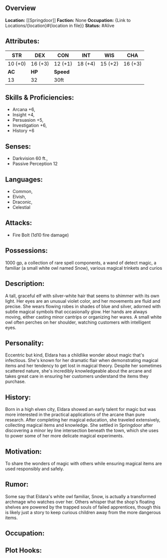 ## Overview

**Location:** [[Springdoor]]
**Faction:** None
**Occupation:** {Link to Locations/{location}#{location in file}}
**Status:** #Alive

## Attributes:

| **STR** | **DEX** | **CON**   | **INT** | **WIS** | **CHA** |
| ------- | ------- | --------- | ------- | ------- | ------- |
| 10 (+0) | 16 (+3) | 12 (+1)   | 18 (+4) | 15 (+2) | 16 (+3) |
| **AC**  | **HP**  | **Speed** |         |         |         |
| 13      | 32      | 30ft      |         |         |         |

## Skills & Proficiencies:

- Arcana +6,
- Insight +4,
- Persuasion +5,
- Investigation +6,
- History +6

## Senses:

- Darkvision 60 ft.,
- Passive Perception 12

## Languages:

- Common,
- Elvish,
- Draconic,
- Celestial

## Attacks:

- Fire Bolt (1d10 fire damage)

## Possessions:

1000 gp, a collection of rare spell components, a wand of detect magic, a familiar (a small white owl named Snow), various magical trinkets and curios

## Description:

A tall, graceful elf with silver-white hair that seems to shimmer with its own light. Her eyes are an unusual violet color, and her movements are fluid and precise. She wears flowing robes in shades of blue and silver, adorned with subtle magical symbols that occasionally glow. Her hands are always moving, either casting minor cantrips or organizing her wares. A small white owl often perches on her shoulder, watching customers with intelligent eyes.

## Personality:

Eccentric but kind, Eldara has a childlike wonder about magic that's infectious. She's known for her dramatic flair when demonstrating magical items and her tendency to get lost in magical theory. Despite her sometimes scattered nature, she's incredibly knowledgeable about the arcane and takes great care in ensuring her customers understand the items they purchase.

## History:

Born in a high elven city, Eldara showed an early talent for magic but was more interested in the practical applications of the arcane than pure research. After completing her magical education, she traveled extensively, collecting magical items and knowledge. She settled in Springdoor after discovering a minor ley line intersection beneath the town, which she uses to power some of her more delicate magical experiments.

## Motivation:

To share the wonders of magic with others while ensuring magical items are used responsibly and safely.

## Rumor:

Some say that Eldara's white owl familiar, Snow, is actually a transformed archmage who watches over her. Others whisper that the shop's floating shelves are powered by the trapped souls of failed apprentices, though this is likely just a story to keep curious children away from the more dangerous items.

## Occupation:

## Plot Hooks:
